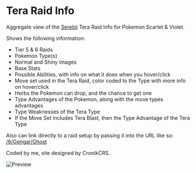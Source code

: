# Tera Raid Info
Aggregate view of the [Serebii](https://www.serebii.net/) Tera Raid Info for Pokemon Scarlet & Violet.

Shows the following information:
- Tier 5 & 6 Raids
- Pokemon Type(s)
- Normal and Shiny images
- Base Stats
- Possible Abilities, with info on what it does when you hover/click
- Move set used in the Tera Raid, color coded to the Type with more info on hover/click
- Herbs the Pokemon can drop, and the chance to get one
- Type Advantages of the Pokemon, along with the move types advantages
- Type Weaknesses of the Tera Type
- If the Move Set includes Tera Blast, then the Type Advantage of the Tera Type

Also can link directly to a raid setup by passing it into the URL like so: [/6/Gengar/Ghost](https://kyle-undefined.github.io/tera-raid-info/6/Gengar/Ghost)

Coded by me, site designed by CronikCRS.

![Preview](https://questionable.link/5QBqOZtzR.png)
